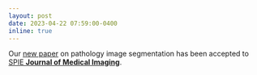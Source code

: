 ```yaml
---
layout: post
date: 2023-04-22 07:59:00-0400
inline: true
---
```


Our [new paper](https://arxiv.org/abs/2301.09887) on pathology image segmentation has been accepted to [SPIE **Journal of Medical Imaging**](https://www.spiedigitallibrary.org/journals/journal-of-medical-imaging?SSO=1).